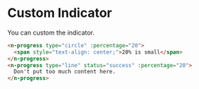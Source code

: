 # Custom Indicator

You can custom the indicator.

```html
<n-progress type="circle" :percentage="20">
  <span style="text-align: center;">20% is small</span>
</n-progress>
<n-progress type="line" status="success" :percentage="20">
  Don't put too much content here.
</n-progress>
```
